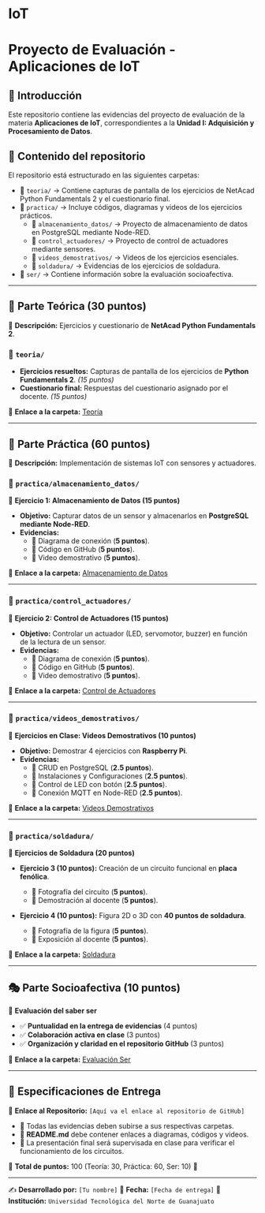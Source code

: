 # IoT
# Proyecto de Evaluación - Aplicaciones de IoT

## 📌 Introducción
Este repositorio contiene las evidencias del proyecto de evaluación de la materia **Aplicaciones de IoT**, correspondientes a la **Unidad I: Adquisición y Procesamiento de Datos**.

## 📑 Contenido del repositorio
El repositorio está estructurado en las siguientes carpetas:

- 📂 `teoria/` → Contiene capturas de pantalla de los ejercicios de NetAcad Python Fundamentals 2 y el cuestionario final.
- 📂 `practica/` → Incluye códigos, diagramas y videos de los ejercicios prácticos.
  - 📂 `almacenamiento_datos/` → Proyecto de almacenamiento de datos en PostgreSQL mediante Node-RED.
  - 📂 `control_actuadores/` → Proyecto de control de actuadores mediante sensores.
  - 📂 `videos_demostrativos/` → Videos de los ejercicios esenciales.
  - 📂 `soldadura/` → Evidencias de los ejercicios de soldadura.
- 📂 `ser/` → Contiene información sobre la evaluación socioafectiva.

---

## 🧠 Parte Teórica (30 puntos)
📌 **Descripción:** Ejercicios y cuestionario de **NetAcad Python Fundamentals 2**.

### 📂 `teoria/`
- **Ejercicios resueltos:** Capturas de pantalla de los ejercicios de **Python Fundamentals 2**. *(15 puntos)*
- **Cuestionario final:** Respuestas del cuestionario asignado por el docente. *(15 puntos)*

📌 **Enlace a la carpeta:** [Teoría](./teoria/)

---

## 🔧 Parte Práctica (60 puntos)
📌 **Descripción:** Implementación de sistemas IoT con sensores y actuadores.

### 📂 `practica/almacenamiento_datos/`
📌 **Ejercicio 1: Almacenamiento de Datos (15 puntos)**

- **Objetivo:** Capturar datos de un sensor y almacenarlos en **PostgreSQL mediante Node-RED**.
- **Evidencias:**
  - 📜 Diagrama de conexión (**5 puntos**).
  - 📂 Código en GitHub (**5 puntos**).
  - 🎥 Video demostrativo (**5 puntos**).

📌 **Enlace a la carpeta:** [Almacenamiento de Datos](./practica/almacenamiento_datos/)

---

### 📂 `practica/control_actuadores/`
📌 **Ejercicio 2: Control de Actuadores (15 puntos)**

- **Objetivo:** Controlar un actuador (LED, servomotor, buzzer) en función de la lectura de un sensor.
- **Evidencias:**
  - 📜 Diagrama de conexión (**5 puntos**).
  - 📂 Código en GitHub (**5 puntos**).
  - 🎥 Video demostrativo (**5 puntos**).

📌 **Enlace a la carpeta:** [Control de Actuadores](./practica/control_actuadores/)

---

### 📂 `practica/videos_demostrativos/`
📌 **Ejercicios en Clase: Videos Demostrativos (10 puntos)**

- **Objetivo:** Demostrar 4 ejercicios con **Raspberry Pi**.
- **Evidencias:**
  - 🎥 CRUD en PostgreSQL (**2.5 puntos**).
  - 🎥 Instalaciones y Configuraciones (**2.5 puntos**).
  - 🎥 Control de LED con botón (**2.5 puntos**).
  - 🎥 Conexión MQTT en Node-RED (**2.5 puntos**).

📌 **Enlace a la carpeta:** [Videos Demostrativos](./practica/videos_demostrativos/)

---

### 📂 `practica/soldadura/`
📌 **Ejercicios de Soldadura (20 puntos)**

- **Ejercicio 3 (10 puntos):** Creación de un circuito funcional en **placa fenólica**.
  - 📸 Fotografía del circuito (**5 puntos**).
  - 👀 Demostración al docente (**5 puntos**).

- **Ejercicio 4 (10 puntos):** Figura 2D o 3D con **40 puntos de soldadura**.
  - 📸 Fotografía de la figura (**5 puntos**).
  - 👀 Exposición al docente (**5 puntos**).

📌 **Enlace a la carpeta:** [Soldadura](./practica/soldadura/)

---

## 🎭 Parte Socioafectiva (10 puntos)
📌 **Evaluación del saber ser**

- ✅ **Puntualidad en la entrega de evidencias** (4 puntos)
- ✅ **Colaboración activa en clase** (3 puntos)
- ✅ **Organización y claridad en el repositorio GitHub** (3 puntos)

📌 **Enlace a la carpeta:** [Evaluación Ser](./ser/)

---

## 📌 Especificaciones de Entrega
📌 **Enlace al Repositorio:** `[Aquí va el enlace al repositorio de GitHub]`

- 📂 Todas las evidencias deben subirse a sus respectivas carpetas.
- 📜 **README.md** debe contener enlaces a diagramas, códigos y videos.
- 📝 La presentación final será supervisada en clase para verificar el funcionamiento de los circuitos.

📌 **Total de puntos:** 100 (Teoría: 30, Práctica: 60, Ser: 10) 🎯

---

✍ **Desarrollado por:** `[Tu nombre]`
📆 **Fecha:** `[Fecha de entrega]`
🏫 **Institución:** `Universidad Tecnológica del Norte de Guanajuato`
